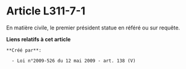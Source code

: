 # Article L311-7-1

En matière civile, le premier président statue en référé ou sur requête.

**Liens relatifs à cet article**

	**Créé par**:

	  - Loi n°2009-526 du 12 mai 2009 - art. 138 (V)
